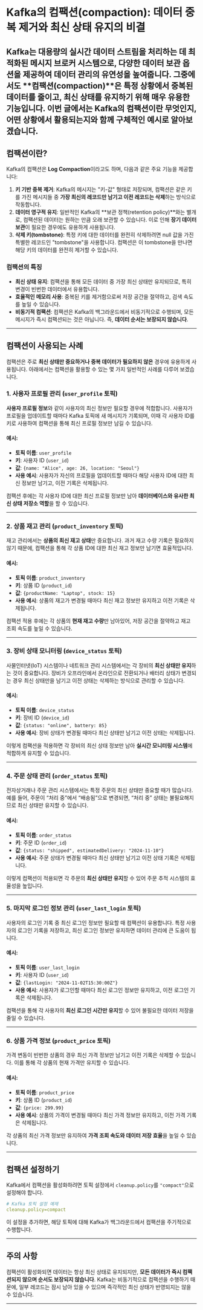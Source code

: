 # Kafka의 컴팩션(compaction): 데이터 중복 제거와 최신 상태 유지의 비결

## Kafka는 대용량의 실시간 데이터 스트림을 처리하는 데 최적화된 메시지 브로커 시스템으로, 다양한 데이터 보관 옵션을 제공하여 데이터 관리의 유연성을 높여줍니다. 그중에서도 **컴팩션(compaction)**은 특정 상황에서 중복된 데이터를 줄이고, 최신 상태를 유지하기 위해 매우 유용한 기능입니다. 이번 글에서는 Kafka의 컴팩션이란 무엇인지, 어떤 상황에서 활용되는지와 함께 구체적인 예시로 알아보겠습니다.

## 컴팩션이란?

Kafka의 컴팩션은 **Log Compaction**이라고도 하며, 다음과 같은 주요 기능을 제공합니다:

1. **키 기반 중복 제거**: Kafka의 메시지는 "키-값" 형태로 저장되며, 컴팩션은 같은 키를 가진 메시지들 중 **가장 최신의 레코드만 남기고 이전 레코드는 삭제**하는 방식으로 작동합니다.
2. **데이터 영구적 유지**: 일반적인 Kafka의 **보관 정책(retention policy)**와는 별개로, 컴팩션된 데이터는 원하는 만큼 오래 보관할 수 있습니다. 이로 인해 **장기 데이터 보관**이 필요한 경우에도 유용하게 사용됩니다.
3. **삭제 키(tombstone)**: 특정 키에 대한 데이터를 완전히 삭제하려면 null 값을 가진 특별한 레코드인 "tombstone"을 사용합니다. 컴팩션은 이 tombstone을 만나면 해당 키의 데이터를 완전히 제거할 수 있습니다.

### 컴팩션의 특징

- **최신 상태 유지**: 컴팩션을 통해 모든 데이터 중 가장 최신 상태만 유지되므로, 특히 변경이 빈번한 데이터에서 유용합니다.
- **효율적인 메모리 사용**: 중복된 키를 제거함으로써 저장 공간을 절약하고, 검색 속도를 높일 수 있습니다.
- **비동기적 컴팩션**: 컴팩션은 Kafka의 백그라운드에서 비동기적으로 수행되며, 모든 메시지가 즉시 컴팩션되는 것은 아닙니다. 즉, **데이터 순서는 보장되지 않습니다**.

---

## 컴팩션이 사용되는 사례

컴팩션은 주로 **최신 상태만 중요하거나 중복 데이터가 필요하지 않은** 경우에 유용하게 사용됩니다. 아래에서는 컴팩션을 활용할 수 있는 몇 가지 일반적인 사례를 다루어 보겠습니다.

### 1. 사용자 프로필 관리 (`user_profile` 토픽)

**사용자 프로필 정보**와 같이 사용자의 최신 정보만 필요할 경우에 적합합니다. 사용자가 프로필을 업데이트할 때마다 Kafka 토픽에 새 메시지가 기록되며, 이때 각 사용자 ID를 키로 사용하여 컴팩션을 통해 최신 프로필 정보만 남길 수 있습니다.

#### 예시:

- **토픽 이름**: `user_profile`
- **키**: 사용자 ID (`user_id`)
- **값**: `{name: "Alice", age: 26, location: "Seoul"}`
- **사용 예시**: 사용자가 자신의 프로필을 업데이트할 때마다 해당 사용자 ID에 대한 최신 정보만 남기고, 이전 기록은 삭제됩니다.

컴팩션 후에는 각 사용자 ID에 대한 최신 프로필 정보만 남아 **데이터베이스와 유사한 최신 상태 저장소 역할**을 할 수 있습니다.

---

### 2. 상품 재고 관리 (`product_inventory` 토픽)

재고 관리에서는 **상품의 최신 재고 상태**만 중요합니다. 과거 재고 수량 기록은 필요하지 않기 때문에, 컴팩션을 통해 각 상품 ID에 대한 최신 재고 정보만 남기면 효율적입니다.

#### 예시:

- **토픽 이름**: `product_inventory`
- **키**: 상품 ID (`product_id`)
- **값**: `{productName: "Laptop", stock: 15}`
- **사용 예시**: 상품의 재고가 변경될 때마다 최신 재고 정보만 유지하고 이전 기록은 삭제됩니다.

컴팩션 적용 후에는 각 상품의 **현재 재고 수량**만 남아있어, 저장 공간을 절약하고 재고 조회 속도를 높일 수 있습니다.

---

### 3. 장비 상태 모니터링 (`device_status` 토픽)

사물인터넷(IoT) 시스템이나 네트워크 관리 시스템에서는 각 장비의 **최신 상태만 유지**하는 것이 중요합니다. 장비가 오프라인에서 온라인으로 전환되거나 배터리 상태가 변경되는 경우 최신 상태만을 남기고 이전 상태는 삭제하는 방식으로 관리할 수 있습니다.

#### 예시:

- **토픽 이름**: `device_status`
- **키**: 장비 ID (`device_id`)
- **값**: `{status: "online", battery: 85}`
- **사용 예시**: 장비 상태가 변경될 때마다 최신 상태만 남기고 이전 상태는 삭제됩니다.

이렇게 컴팩션을 적용하면 각 장비의 최신 상태 정보만 남아 **실시간 모니터링 시스템**에 적합하게 유지할 수 있습니다.

---

### 4. 주문 상태 관리 (`order_status` 토픽)

전자상거래나 주문 관리 시스템에서는 특정 주문의 최신 상태만 중요할 때가 많습니다. 예를 들어, 주문이 “처리 중”에서 “배송됨”으로 변경되면, “처리 중” 상태는 불필요해지므로 최신 상태만 유지할 수 있습니다.

#### 예시:

- **토픽 이름**: `order_status`
- **키**: 주문 ID (`order_id`)
- **값**: `{status: "shipped", estimatedDelivery: "2024-11-10"}`
- **사용 예시**: 주문 상태가 변경될 때마다 최신 상태만 남기고 이전 상태 기록은 삭제됩니다.

이렇게 컴팩션이 적용되면 각 주문의 **최신 상태만 유지**할 수 있어 주문 추적 시스템의 효율성을 높입니다.

---

### 5. 마지막 로그인 정보 관리 (`user_last_login` 토픽)

사용자의 로그인 기록 중 최신 로그인 정보만 필요할 때 컴팩션이 유용합니다. 특정 사용자의 로그인 기록을 저장하고, 최신 로그인 정보만 유지하면 데이터 관리에 큰 도움이 됩니다.

#### 예시:

- **토픽 이름**: `user_last_login`
- **키**: 사용자 ID (`user_id`)
- **값**: `{lastLogin: "2024-11-02T15:30:00Z"}`
- **사용 예시**: 사용자가 로그인할 때마다 최신 로그인 정보만 유지하고, 이전 로그인 기록은 삭제됩니다.

컴팩션을 통해 각 사용자의 **최신 로그인 시간만 유지**할 수 있어 불필요한 데이터 저장을 줄일 수 있습니다.

---

### 6. 상품 가격 정보 (`product_price` 토픽)

가격 변동이 빈번한 상품의 경우 최신 가격 정보만 남기고 이전 기록은 삭제할 수 있습니다. 이를 통해 각 상품의 현재 가격만 유지할 수 있습니다.

#### 예시:

- **토픽 이름**: `product_price`
- **키**: 상품 ID (`product_id`)
- **값**: `{price: 299.99}`
- **사용 예시**: 상품의 가격이 변경될 때마다 최신 가격 정보만 유지하고, 이전 가격 기록은 삭제됩니다.

각 상품의 최신 가격 정보만 유지하여 **가격 조회 속도와 데이터 저장 효율**을 높일 수 있습니다.

---

## 컴팩션 설정하기

Kafka에서 컴팩션을 활성화하려면 토픽 설정에서 `cleanup.policy`를 `"compact"`으로 설정해야 합니다.

```yaml
# Kafka 토픽 설정 예제
cleanup.policy=compact
```

이 설정을 추가하면, 해당 토픽에 대해 Kafka가 백그라운드에서 컴팩션을 주기적으로 수행합니다.

---

## 주의 사항

컴팩션이 활성화되면 데이터는 항상 최신 상태로 유지되지만, **모든 데이터가 즉시 컴팩션되지 않으며 순서도 보장되지 않습니다**. Kafka는 비동기적으로 컴팩션을 수행하기 때문에, 일부 레코드는 잠시 남아 있을 수 있으며 즉각적인 최신 상태가 반영되지는 않을 수 있습니다.

---
